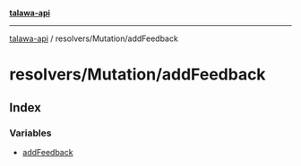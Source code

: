 [**talawa-api**](../../../README.md)

***

[talawa-api](../../../modules.md) / resolvers/Mutation/addFeedback

# resolvers/Mutation/addFeedback

## Index

### Variables

- [addFeedback](variables/addFeedback.md)
